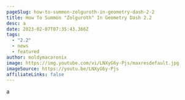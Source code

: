 ```yaml
---
pageSlug: how-to-summon-zolguroth-in-geometry-dash-2-2
title: How To Summon "Zolguroth" In Geometry Dash 2.2
desc: a
date: 2023-02-07T07:35:43.366Z
tags:
  - "2.2"
  - news
  - featured
author: moldymacaronix
image: https://img.youtube.com/vi/LNXyG6y-Pjs/maxresdefault.jpg
imageSource: https://youtu.be/LNXyG6y-Pjs
affiliateLinks: false
---
```

a